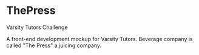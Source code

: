 # ThePress
Varsity Tutors Challenge 

A front-end development mockup for Varsity Tutors. Beverage company is called "The Press" a juicing company.
